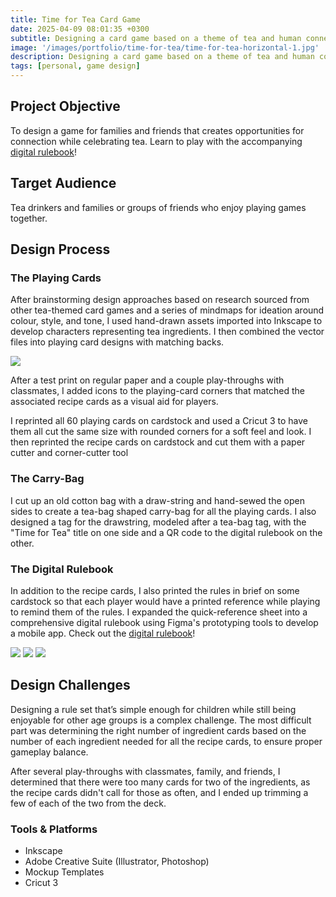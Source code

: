 ```yaml
---
title: Time for Tea Card Game
date: 2025-04-09 08:01:35 +0300
subtitle: Designing a card game based on a theme of tea and human connection for a class during my Bachelor of Fine Arts.
image: '/images/portfolio/time-for-tea/time-for-tea-horizontal-1.jpg'
description: Designing a card game based on a theme of tea and human connection for a class during my Bachelor of Fine Arts.
tags: [personal, game design]
---
```


## Project Objective
To design a game for families and friends that creates opportunities for connection while celebrating tea. Learn to play with the accompanying [digital rulebook](https://www.figma.com/proto/73vMVXvY9dcvNlGqEm2HmV/GD-317-Time-for-Tea-Rulebook?node-id=1-2&t=lCJoCvZ1pUUslJ6g-1)!

## Target Audience
Tea drinkers and families or groups of friends who enjoy playing games together.

## Design Process
### The Playing Cards
After brainstorming design approaches based on research sourced from other tea-themed card games and a series of mindmaps for ideation around colour, style, and tone, I used hand-drawn assets imported into Inkscape to develop characters representing tea ingredients. I then combined the vector files into playing card designs with matching backs. 

<div class="gallery-box">
  <div class="gallery">
    <img src="/images/portfolio/time-for-tea/time-for-tea-concept-sketches.jpg" loading="lazy">
  </div>
</div>

After a test print on regular paper and a couple play-throughs with classmates, I added icons to the playing-card corners that matched the associated recipe cards as a visual aid for players. 

I reprinted all 60 playing cards on cardstock and used a Cricut 3 to have them all cut the same size with rounded corners for a soft feel and look. I then reprinted the recipe cards on cardstock and cut them with a paper cutter and corner-cutter tool 

### The Carry-Bag
I cut up an old cotton bag with a draw-string and hand-sewed the open sides to create a tea-bag shaped carry-bag for all the playing cards. I also designed a tag for the drawstring, modeled after a tea-bag tag, with the "Time for Tea" title on one side and a QR code to the digital rulebook on the other.

### The Digital Rulebook
In addition to the recipe cards, I also printed the rules in brief on some cardstock so that each player would have a printed reference while playing to remind them of the rules. I expanded the quick-reference sheet into a comprehensive digital rulebook using Figma's prototyping tools to develop a mobile app. Check out the [digital rulebook](https://www.figma.com/proto/73vMVXvY9dcvNlGqEm2HmV/GD-317-Time-for-Tea-Rulebook?node-id=1-2&t=lCJoCvZ1pUUslJ6g-1)!

<div class="gallery-box">
  <div class="gallery">
    <img src="/images/portfolio/time-for-tea/time-for-tea-final-design-1.jpg" loading="lazy">
    <img src="/images/portfolio/time-for-tea/time-for-tea-final-design-2.jpg" loading="lazy">
    <img src="/images/portfolio/time-for-tea/time-for-tea-final-design-3.jpg" loading="lazy">
  </div>
</div>

## Design Challenges
Designing a rule set that’s simple enough for children while still being enjoyable for other age groups is a complex challenge. The most difficult part was determining the right number of ingredient cards based on the number of each ingredient needed for all the recipe cards, to ensure proper gameplay balance. 

After several play-throughs with classmates, family, and friends, I determined that there were too many cards for two of the ingredients, as the recipe cards didn't call for those as often, and I ended up trimming a few of each of the two from the deck.

### Tools & Platforms
- Inkscape
- Adobe Creative Suite (Illustrator, Photoshop)
- Mockup Templates
- Cricut 3